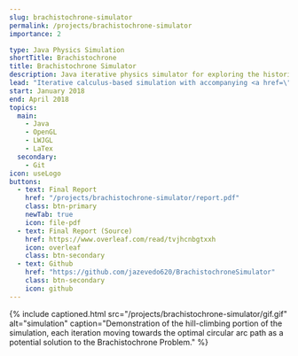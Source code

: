 ```yaml
---
slug: brachistochrone-simulator
permalink: /projects/brachistochrone-simulator
importance: 2

type: Java Physics Simulation
shortTitle: Brachistochrone
title: Brachistochrone Simulator
description: Java iterative physics simulator for exploring the historic Brachistochrone Problem originally posed by Johann Bernoulli in 1696
lead: "Iterative calculus-based simulation with accompanying <a href=\"https://www.lwjgl.org/\" target=\"_blank\" rel=\"noopener\">OpenGL-powered</a> graphics display program designed to verify relative performance of different solutions to the historic <a href=\"http://mathworld.wolfram.com/BrachistochroneProblem.html\" rel=\"noopener\" target=\"_blank\">Brachistochrone problem</a>. An accompanying report was written in LaTex which gives simulation results and a mathematical explanation of a rigorous solution."
start: January 2018
end: April 2018
topics:
  main:
    - Java
    - OpenGL
    - LWJGL
    - LaTex
  secondary:
    - Git
icon: useLogo
buttons:
  - text: Final Report
    href: "/projects/brachistochrone-simulator/report.pdf"
    class: btn-primary
    newTab: true
    icon: file-pdf
  - text: Final Report (Source)
    href: https://www.overleaf.com/read/tvjhcnbgtxxh
    icon: overleaf
    class: btn-secondary
  - text: Github
    href: "https://github.com/jazevedo620/BrachistochroneSimulator"
    class: btn-secondary
    icon: github
---
```


{% include captioned.html src="/projects/brachistochrone-simulator/gif.gif" alt="simulation" caption="Demonstration of the hill-climbing portion of the simulation, each iteration moving towards the optimal circular arc path as a potential solution to the Brachistochrone Problem." %}
